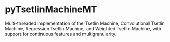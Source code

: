# pyTsetlinMachineMT
Multi-threaded implementation of the Tsetlin Machine, Convolutional Tsetlin Machine, Regression Tsetlin Machine, and Weighted Tsetlin Machine, with support for continuous features and multigranularity.
